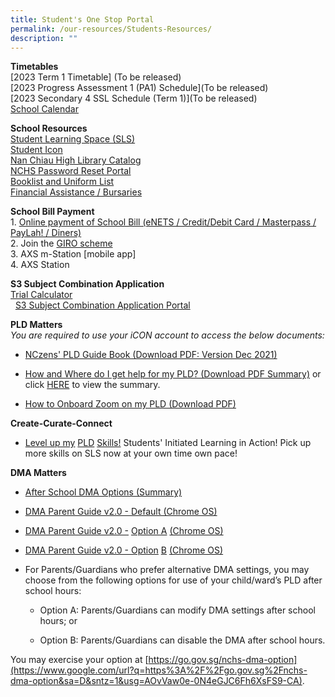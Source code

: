 ```yaml
---
title: Student's One Stop Portal
permalink: /our-resources/Students-Resources/
description: ""
---
```

**Timetables**<br>
[2023 Term 1 Timetable] (To be released)<br>
[2023 Progress Assessment 1 (PA1) Schedule](To be released)  
[2023 Secondary 4 SSL Schedule (Term 1)](To be released)<br>
[School Calendar](https://www-nanchiauhigh-moe-edu-sg-admin.cwp.sg/nchs/calendar)  

**School Resources**<br>
[Student Learning Space (SLS)](https://learning.moe.edu.sg/)  
[Student Icon](https://workspace.google.com/dashboard)  
[Nan Chiau High Library Catalog](https://nanchiauhigh.spydus.com.sg/)  
[NCHS Password Reset Portal](https://www.google.com/accounts/Logout?continue=https://appengine.google.com/_ah/logout?continue=https://onestop.nchs.edu.sg)    
[Booklist and Uniform List](https://drive.google.com/drive/folders/0B0NLoi7jhnNmc2RKRTF2bjVLTHM?usp=sharing)<br>
[Financial Assistance / Bursaries](/financial-assistance-and-bursaries)


**School Bill Payment**<br>
1\.  [Online payment of School Bill (eNETS / Credit/Debit Card / Masterpass / PayLah! / Diners)](https://e-station.axs.com.sg/AXSOnline/external_apps/landing_page.php?bn=4ac28577e0795b27e2e52d9da0d1cc6444b109cee884cd66f9662a6e4e31d7c86e6d6da7d5662e1eadbcb2b3f811582e) [](https://e-station.axs.com.sg/AXSOnline/external_apps/landing_page.php?bn=4ac28577e0795b27e2e52d9da0d1cc6444b109cee884cd66f9662a6e4e31d7c86e6d6da7d5662e1eadbcb2b3f811582e)<br>
2\.  Join the [GIRO scheme](https://va.ecitizen.gov.sg/cfp/customerPages/moe/displayresult.aspx?MesId=1287872)<br>
3.  AXS m-Station \[mobile app\] <br>
4.  AXS Station 

**S3 Subject Combination Application**<br>
[Trial Calculator](https://forms.gle/iq6xRKgMoz9CcDdA6)<br> 
[S3 Subject Combination Application Portal](https://docs.google.com/forms/d/e/1FAIpQLSeTztqkRj1MDJTq8qR3FWsI-GqwmVGF0qJmoewLX3DN_kdcaA/viewform?usp=sf_link)

**PLD Matters**<br>
_You are required to use your iCON account to access the below documents:_

*   [NCzens' PLD Guide Book (Download PDF: Version Dec 2021)](https://drive.google.com/file/d/1YELFKrzrrPC1bt8JfQIJkqO7_6inBSwN/view?usp=sharing)
    
*   [How and Where do I get help for my PLD? (Download PDF Summary)](https://drive.google.com/file/d/1yANuvv4JYaYgYIi_wzPrXD8P6ptTPZkb/view?usp=sharing) or click [HERE](https://sites.google.com/moe.edu.sg/nchs-onestop/summary-of-pld-help?authuser=0) to view the summary.
    
*   [How to Onboard Zoom on my PLD (Download PDF)](https://drive.google.com/file/d/1ugGQhIL1A87jyjjLyD-Ta83h1hX7lfp6/view?usp=sharing)

**Create-Curate-Connect**<br> 
*   [Level up my](https://www.google.com/url?q=https%3A%2F%2Fsites.google.com%2Fmoe.edu.sg%2Fnchs-create-curate-connect%2Fpld-matters%2Flevel-up-my-pld-skills&sa=D&sntz=1&usg=AOvVaw3zPGp58OLs1YHmQmbjJQh_) [PLD](https://www.google.com/url?q=https%3A%2F%2Fsites.google.com%2Fmoe.edu.sg%2Fnchs-create-curate-connect%2Fpld-matters%2Flevel-up-my-pld-skills&sa=D&sntz=1&usg=AOvVaw3zPGp58OLs1YHmQmbjJQh_) [Skills!](https://www.google.com/url?q=https%3A%2F%2Fsites.google.com%2Fmoe.edu.sg%2Fnchs-create-curate-connect%2Fpld-matters%2Flevel-up-my-pld-skills&sa=D&sntz=1&usg=AOvVaw3zPGp58OLs1YHmQmbjJQh_)
 Students' Initiated Learning in Action! Pick up more skills on SLS now at your own time own pace!  

**DMA Matters**
*   [After School DMA Options (Summary)](https://drive.google.com/file/d/1O_R98OvJ5Rq-gDMcdZK85MKu0P20-YID/view?usp=sharing)
    
*   [DMA Parent Guide v2.0 - Default (Chrome OS)](https://drive.google.com/file/d/1w3Vl9YYEY-50FGxezfJ2Yn6PrqiOtAXT/view?usp=sharing)
    
*   [DMA Parent Guide v2.0 -](https://drive.google.com/file/d/1ZMX8rCqq9AsictrM12Zt0rbmG5zjn67c/view?usp=sharing) [Option A](https://drive.google.com/file/d/1ZMX8rCqq9AsictrM12Zt0rbmG5zjn67c/view?usp=sharing) [(Chrome OS)](https://drive.google.com/file/d/1ZMX8rCqq9AsictrM12Zt0rbmG5zjn67c/view?usp=sharing)
    
*   [DMA Parent Guide v2.0 - Option](https://drive.google.com/file/d/19Qsa0cDNdc41o4wlfFjDtUT_KxjDE9T0/view?usp=sharing) [B](https://drive.google.com/file/d/19Qsa0cDNdc41o4wlfFjDtUT_KxjDE9T0/view?usp=sharing) [(Chrome OS)](https://drive.google.com/file/d/19Qsa0cDNdc41o4wlfFjDtUT_KxjDE9T0/view?usp=sharing)
    

  

*   For Parents/Guardians who prefer alternative DMA settings, you may choose from the following options for use of your child/ward’s PLD after school hours:
    
    *   Option A: Parents/Guardians can modify DMA settings after school hours; or
        
    *   Option B: Parents/Guardians can disable the DMA after school hours.
        

You may exercise your option at [https://go.gov.sg/nchs-dma-option](https://www.google.com/url?q=https%3A%2F%2Fgo.gov.sg%2Fnchs-dma-option&sa=D&sntz=1&usg=AOvVaw0e-0N4eGJC6Fh6XsFS9-CA).